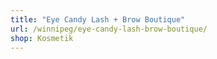 ```yaml
---
title: "Eye Candy Lash + Brow Boutique"
url: /winnipeg/eye-candy-lash-brow-boutique/
shop: Kosmetik
---
```

